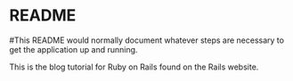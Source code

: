 # README

#This README would normally document whatever steps are necessary to get the
application up and running.

This is the blog tutorial for Ruby on Rails found on the Rails website.

